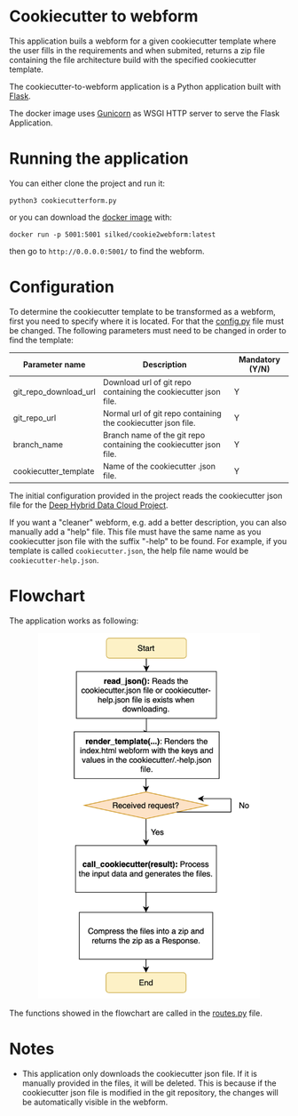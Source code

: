 # Cookiecutter to webform

This application buils a webform for a given cookiecutter template where the user fills in the requirements and when submited, returns a zip file containing the file architecture build with the specified cookiecutter template.
 
The cookiecutter-to-webform application is a Python application built with [Flask](http://flask.pocoo.org/).

The docker image uses [Gunicorn](https://gunicorn.org/) as WSGI HTTP server to serve the Flask Application.

# Running the application

You can either clone the project and run it:
```
python3 cookiecutterform.py
```
or you can download the [docker image](https://hub.docker.com/repository/docker/silked/cookie2webform) with:
```
docker run -p 5001:5001 silked/cookie2webform:latest
```
then go to `http://0.0.0.0:5001/` to find the webform.

# Configuration

To determine the cookiecutter template to be transformed as a webform, first you need to specify where it is located. For that the [config.py](https://github.com/SilkeDH/cookiecutter-to-webform/blob/master/app/config.py) file must be changed. The following parameters must need to be changed in order to find the template:

| Parameter name  | Description | Mandatory (Y/N) | 
| -------------- | ------------- |------------- 
| git_repo_download_url | Download url of git repo containing the cookiecutter json file. | Y 
| git_repo_url | Normal url of git repo containing the cookiecutter json file. | Y 
| branch_name | Branch name of the git repo containing the cookiecutter json file.  | Y 
| cookiecutter_template | Name of the cookiecutter .json file. | Y 

The initial configuration provided in the project reads the cookiecutter json file for the [Deep Hybrid Data Cloud Project](https://github.com/indigo-dc/cookiecutter-data-science/).

If you want a "cleaner" webform, e.g. add a better description, you can also manually add a "help" file. This file must have the same name as you cookiecutter json file with the suffix "-help" to be found. For example, if you template is called `cookiecutter.json`, the help file name would be `cookiecutter-help.json`.

# Flowchart

The application works as following:

<p align="center">
<img src="https://github.com/SilkeDH/cookiecutter-to-webform/blob/master/img/cookieflowchart.png" width="400"/>
</p>

The functions showed in the flowchart are called in the [routes.py](https://github.com/SilkeDH/cookiecutter-to-webform/blob/master/app/routes.py) file.

# Notes

- This application only downloads the cookiecutter json file. If it is manually provided in the files, it will be deleted. This is because if the cookiecutter json file is modified in the git repository, the changes will be automatically visible in the webform.




